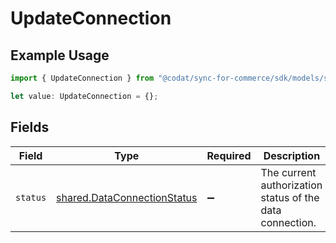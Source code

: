 # UpdateConnection

## Example Usage

```typescript
import { UpdateConnection } from "@codat/sync-for-commerce/sdk/models/shared";

let value: UpdateConnection = {};
```

## Fields

| Field                                                                             | Type                                                                              | Required                                                                          | Description                                                                       |
| --------------------------------------------------------------------------------- | --------------------------------------------------------------------------------- | --------------------------------------------------------------------------------- | --------------------------------------------------------------------------------- |
| `status`                                                                          | [shared.DataConnectionStatus](../../../sdk/models/shared/dataconnectionstatus.md) | :heavy_minus_sign:                                                                | The current authorization status of the data connection.                          |